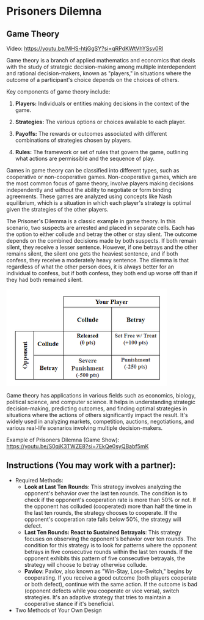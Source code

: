 # Prisoners Dilemna
## Game Theory

Video: https://youtu.be/MHS-htjGgSY?si=qRPdKWtVhYSsv0Rl

Game theory is a branch of applied mathematics and economics that deals with the study of strategic decision-making among multiple interdependent and rational decision-makers, known as "players," in situations where the outcome of a participant's choice depends on the choices of others.

Key components of game theory include:

1. **Players:** Individuals or entities making decisions in the context of the game.

2. **Strategies:** The various options or choices available to each player.

3. **Payoffs:** The rewards or outcomes associated with different combinations of strategies chosen by players.

4. **Rules:** The framework or set of rules that govern the game, outlining what actions are permissible and the sequence of play.

Games in game theory can be classified into different types, such as cooperative or non-cooperative games. Non-cooperative games, which are the most common focus of game theory, involve players making decisions independently and without the ability to negotiate or form binding agreements. These games are analyzed using concepts like Nash equilibrium, which is a situation in which each player's strategy is optimal given the strategies of the other players.

The Prisoner's Dilemma is a classic example in game theory. In this scenario, two suspects are arrested and placed in separate cells. Each has the option to either collude and betray the other or stay silent. The outcome depends on the combined decisions made by both suspects. If both remain silent, they receive a lesser sentence. However, if one betrays and the other remains silent, the silent one gets the heaviest sentence, and if both confess, they receive a moderately heavy sentence. The dilemma is that regardless of what the other person does, it is always better for an individual to confess, but if both confess, they both end up worse off than if they had both remained silent.

![Prisoners Dilemna](PrisonersDilemna.png)

Game theory has applications in various fields such as economics, biology, political science, and computer science. It helps in understanding strategic decision-making, predicting outcomes, and finding optimal strategies in situations where the actions of others significantly impact the result. It's widely used in analyzing markets, competition, auctions, negotiations, and various real-life scenarios involving multiple decision-makers.

Example of Prisoners Dilemna (Game Show): https://youtu.be/S0qjK3TWZE8?si=7EkQe0syQBabf5mK

## Instructions (You may work with a partner):
- Required Methods:
  - **Look at Last Ten Rounds**: This strategy involves analyzing the opponent's behavior over the last ten rounds. The condition is to check if the opponent's cooperation rate is more than 50% or not. If the opponent has colluded (cooperated) more than half the time in the last ten rounds, the strategy chooses to cooperate. If the opponent's cooperation rate falls below 50%, the strategy will defect.
  - **Last Ten Rounds: React to Sustained Betrayals**: This strategy focuses on observing the opponent's behavior over ten rounds. The condition for this strategy is to look for patterns where the opponent betrays in five consecutive rounds within the last ten rounds. If the opponent exhibits this pattern of five consecutive betrayals, the strategy will choose to betray otherwise collude.
  - **Pavlov**: Pavlov, also known as "Win-Stay, Lose-Switch," begins by cooperating. If you receive a good outcome (both players cooperate or both defect), continue with the same action. If the outcome is bad (opponent defects while you cooperate or vice versa), switch strategies. It's an adaptive strategy that tries to maintain a cooperative stance if it's beneficial.
- Two Methods of Your Own Design

